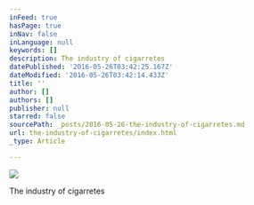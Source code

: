```yaml
---
inFeed: true
hasPage: true
inNav: false
inLanguage: null
keywords: []
description: The industry of cigarretes
datePublished: '2016-05-26T03:42:25.167Z'
dateModified: '2016-05-26T03:42:14.433Z'
title: ''
author: []
authors: []
publisher: null
starred: false
sourcePath: _posts/2016-05-26-the-industry-of-cigarretes.md
url: the-industry-of-cigarretes/index.html
_type: Article

---
```

![](https://the-grid-user-content.s3-us-west-2.amazonaws.com/9160da5d-b0ca-457b-9dd9-4bda1cd2f48a.jpg)

The industry of cigarretes